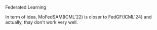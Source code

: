 Federated Learning

In term of idea, MoFedSAM(ICML'22) is closer to FedGF(ICML'24) and actually, thay don't work very well.
